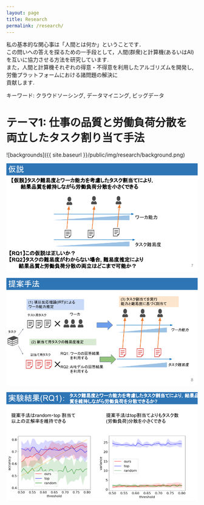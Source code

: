 ```yaml
---
layout: page
title: Research
permalink: /research/
---
```


私の基本的な関心事は「人間とは何か」ということです．  
この問いへの答えを探るための一手段として，人間(群衆)と計算機(あるいはAI)を互いに協力させる方法を研究しています.    
また，人間と計算機それぞれの得意・不得意を利用したアルゴリズムを開発し, 労働プラットフォームにおける諸問題の解決に  
貢献します.  
    
キーワード: クラウドソーシング, データマイニング, ビッグデータ


# テーマ1: 仕事の品質と労働負荷分散を両立したタスク割り当て手法

![backgrounds]({{ site.baseurl }}/public/img/research/background.png)  

![backgrounds](/public/img/research/RQ.png)  

![backgrounds](/public/img/research/flamework.png)  

![backgrounds](/public/img/research/result.png)  